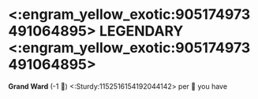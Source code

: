 # <:engram_yellow_exotic:905174973491064895> LEGENDARY <:engram_yellow_exotic:905174973491064895>

**Grand Ward** (-1 :large_blue_diamond:) <:Sturdy:1152516154192044142> per :large_blue_diamond: you have
